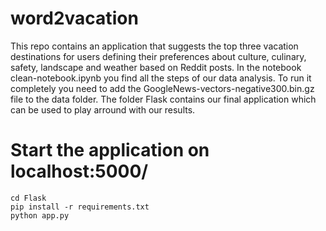 # word2vacation

This repo contains an application that suggests the top three vacation destinations for users defining their preferences about culture, culinary, safety, landscape and weather based on Reddit posts.
In the notebook clean-notebook.ipynb you find all the steps of our data analysis. To run it completely you need to add the GoogleNews-vectors-negative300.bin.gz file to the data folder.
The folder Flask contains our final application which can be used to play arround with our results.

# Start the application on localhost:5000/
```console
cd Flask
pip install -r requirements.txt
python app.py
```
